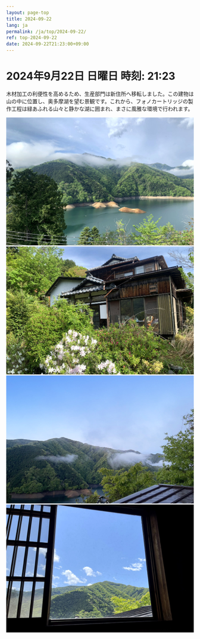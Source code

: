 ```yaml
---
layout: page-top
title: 2024-09-22
lang: ja
permalink: /ja/top/2024-09-22/
ref: top-2024-09-22
date: 2024-09-22T21:23:00+09:00
---
```



# 2024年9月22日    日曜日    時刻: 21:23 


木材加工の利便性を高めるため、生産部門は新住所へ移転しました。この建物は山の中に位置し、奥多摩湖を望む景観です。これから、フォノカートリッジの製作工程は緑あふれる山々と静かな湖に囲まれ、まさに風雅な環境で行われます。


![1](/assets/top/2024-09-22/1.jpg)
![2](/assets/top/2024-09-22/2.jpg)
![3](/assets/top/2024-09-22/3.jpg)
![4](/assets/top/2024-09-22/4.jpg)
